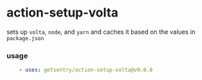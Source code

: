 action-setup-volta
==================

sets up `volta`, `node`, and `yarn` and caches it based on the values in `package.json`


### usage

```yaml
    - uses: getsentry/action-setup-volta@v0.0.0
```
